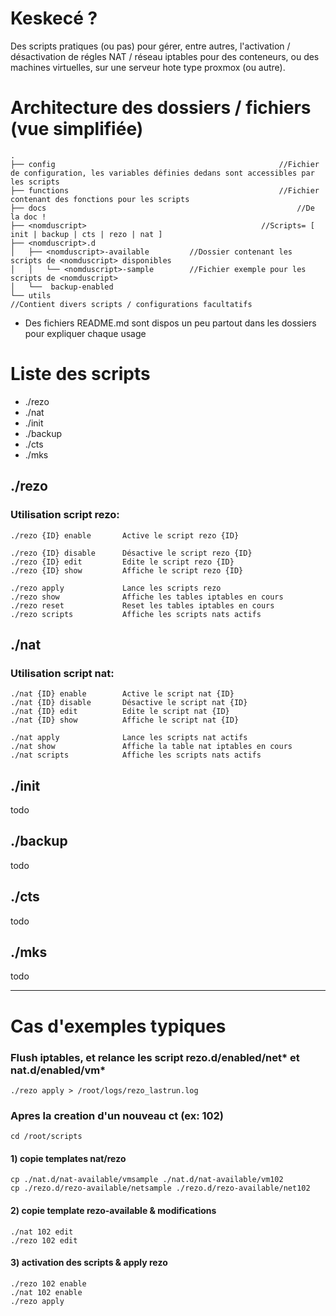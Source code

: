 # Keskecé ?

Des scripts pratiques (ou pas) pour gérer, entre autres, l'activation / désactivation de régles NAT / réseau iptables pour des conteneurs, ou des machines virtuelles, sur une serveur hote type proxmox (ou autre).

# Architecture des dossiers / fichiers (vue simplifiée)
	.
	├── config													//Fichier de configuration, les variables définies dedans sont accessibles par les scripts
	├── functions												//Fichier contenant des fonctions pour les scripts
	├── docs														//De la doc !
	├── <nomduscript>										//Scripts= [ init | backup | cts | rezo | nat ]
	├── <nomduscript>.d
	│   ├── <nomduscript>-available			//Dossier contenant les scripts de <nomduscript> disponibles
	│   │   └── <nomduscript>-sample		//Fichier exemple pour les scripts de <nomduscript>
	│   └──  backup-enabled
	└── utils														//Contient divers scripts / configurations facultatifs

+ Des fichiers README.md sont dispos un peu partout dans les dossiers pour expliquer chaque usage

# Liste des scripts

- ./rezo
- ./nat
- ./init
- ./backup
- ./cts
- ./mks

## ./rezo

### Utilisation script rezo:

	./rezo {ID} enable       Active le script rezo {ID}

	./rezo {ID} disable      Désactive le script rezo {ID}
	./rezo {ID} edit         Edite le script rezo {ID}
	./rezo {ID} show         Affiche le script rezo {ID}

	./rezo apply             Lance les scripts rezo
	./rezo show              Affiche les tables iptables en cours
	./rezo reset             Reset les tables iptables en cours
	./rezo scripts           Affiche les scripts nats actifs

## ./nat

### Utilisation script nat:

	./nat {ID} enable        Active le script nat {ID}
	./nat {ID} disable       Désactive le script nat {ID}
	./nat {ID} edit          Edite le script nat {ID}
	./nat {ID} show          Affiche le script nat {ID}

	./nat apply              Lance les scripts nat actifs
	./nat show               Affiche la table nat iptables en cours
	./nat scripts            Affiche les scripts nats actifs

## ./init
todo

## ./backup
todo

## ./cts
todo

## ./mks
todo

---

# Cas d'exemples typiques

### Flush iptables, et relance les script rezo.d/enabled/net* et nat.d/enabled/vm*

	./rezo apply > /root/logs/rezo_lastrun.log

### Apres la creation d'un nouveau ct (ex: 102)

	cd /root/scripts

#### 1) copie templates nat/rezo

	cp ./nat.d/nat-available/vmsample ./nat.d/nat-available/vm102
	cp ./rezo.d/rezo-available/netsample ./rezo.d/rezo-available/net102

#### 2) copie template rezo-available & modifications

	./nat 102 edit
	./rezo 102 edit

#### 3) activation des scripts & apply rezo

	./rezo 102 enable
	./nat 102 enable
	./rezo apply
